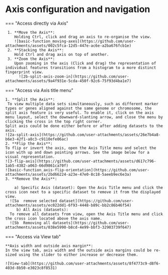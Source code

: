 # Axis configuration and navigation

=== "Access directly via Axis"

     1. **Move the Axis**: 
        Holding Ctrl, click and drag an axis to re-organise the view.
        ![basic-function_moving-axes](https://github.com/user-attachments/assets/002c5fca-12d5-447e-ac6e-a2ba676fcb1e)
     2. **Stacking the Axis**:
        Hold Ctrl and drag axis on top of another.
     3. **Zoom the Axis**: 
        Upon zooming in the axis (Click and drag) the representation of individual features transitions from a histogram to a more distinct fingerprint view.
          ![2b-split-axis-zoom-in](https://github.com/user-attachments/assets/9a4f931e-5cda-450f-92c6-75f93d4ba1e7)
        
=== "Access via Axis title menu"
    
    1. **Split the Axis**:
     To view multiple data sets simultaneously, such as different marker types or genes aligned against the same genome or chromosome, the split axis feature is very useful. To enable it, click on the axis menu layout, select the downward-slanting arrow, and close the menu by clicking the cross in the top right corner.
    Split axis could be done either before or after adding datasets to the axis.
    ![2a-split-axis](https://github.com/user-attachments/assets/26e7b4a8-b6e3-42f1-a8c3-c9110efe06ac)
    2. **Flip the Axis**:
    To flip or invert the axis, open the Axis Title menu and select the icon with up and down pointing arrows. See the image below for a visual representation.
    ![3-flip-axis](https://github.com/user-attachments/assets/d617c796-1ab5-4382-a063-66d9861ca70f)
    ![basic-function_axis-flip-orientation](https://github.com/user-attachments/assets/2bd66224-a23e-47e0-8c18-5aeeb9ec6e3a)
    3. **Remove the Axis**:
    
        a) Specific Axis (dataset): Open the Axis Title menu and click the cross icon next to a specific dataset to remove it from the displayed view.
      ![5a  remove selected dataset](https://github.com/user-attachments/assets/ec022dd1-6f93-4448-b89c-bb2c86b46f54)
         b) All Axis (datasets):
      To remove all datasets from view, open the Axis Title menu and click the cross icon located above the axis name.
      ![5b  Removing all datasets](https://github.com/user-attachments/assets/038e5990-b8cd-4e99-bbf3-32903739f647)
     
    
=== "Access via View tab"

    **Axis width and outside axis margin**:
    In the view tab, axis width and the outside axis margins could be re-sized using the slider to either increase or decrease them. 
 
    ![View-tab](https://github.com/user-attachments/assets/8f4773c9-d8f6-403d-8b50-e3023c8f8531)
